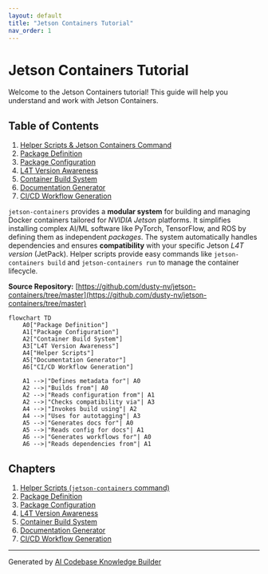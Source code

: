 ```yaml
---
layout: default
title: "Jetson Containers Tutorial"
nav_order: 1
---
```


# Jetson Containers Tutorial

Welcome to the Jetson Containers tutorial! This guide will help you understand and work with Jetson Containers.

## Table of Contents

1. [Helper Scripts & Jetson Containers Command](01_helper_scripts___jetson_containers__command__.md)
2. [Package Definition](02_package_definition_.md)
3. [Package Configuration](03_package_configuration_.md)
4. [L4T Version Awareness](04_l4t_version_awareness_.md)
5. [Container Build System](05_container_build_system_.md)
6. [Documentation Generator](06_documentation_generator_.md)
7. [CI/CD Workflow Generation](07_ci_cd_workflow_generation_.md)

`jetson-containers` provides a **modular system** for building and managing Docker containers tailored for *NVIDIA Jetson* platforms.
It simplifies installing complex AI/ML software like PyTorch, TensorFlow, and ROS by defining them as independent *packages*.
The system automatically handles dependencies and ensures **compatibility** with your specific Jetson *L4T version* (JetPack).
Helper scripts provide easy commands like `jetson-containers build` and `jetson-containers run` to manage the container lifecycle.


**Source Repository:** [https://github.com/dusty-nv/jetson-containers/tree/master](https://github.com/dusty-nv/jetson-containers/tree/master)

```mermaid
flowchart TD
    A0["Package Definition"]
    A1["Package Configuration"]
    A2["Container Build System"]
    A3["L4T Version Awareness"]
    A4["Helper Scripts"]
    A5["Documentation Generator"]
    A6["CI/CD Workflow Generation"]

    A1 -->|"Defines metadata for"| A0
    A2 -->|"Builds from"| A0
    A2 -->|"Reads configuration from"| A1
    A2 -->|"Checks compatibility via"| A3
    A4 -->|"Invokes build using"| A2
    A4 -->|"Uses for autotagging"| A3
    A5 -->|"Generates docs for"| A0
    A5 -->|"Reads config for docs"| A1
    A6 -->|"Generates workflows for"| A0
    A6 -->|"Reads dependencies from"| A1
```

## Chapters

1. [Helper Scripts (`jetson-containers` command)](01_helper_scripts___jetson_containers__command__.md)
2. [Package Definition](02_package_definition_.md)
3. [Package Configuration](03_package_configuration_.md)
4. [L4T Version Awareness](04_l4t_version_awareness_.md)
5. [Container Build System](05_container_build_system_.md)
6. [Documentation Generator](06_documentation_generator_.md)
7. [CI/CD Workflow Generation](07_ci_cd_workflow_generation_.md)


---

Generated by [AI Codebase Knowledge Builder](https://github.com/The-Pocket/Tutorial-Codebase-Knowledge)